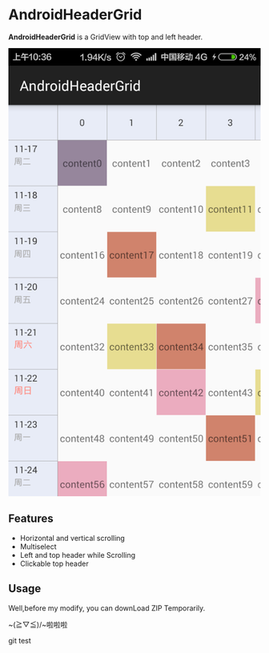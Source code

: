 # AndroidHeaderGrid
**AndroidHeaderGrid** is a GridView with top and left header.

![](images/device-2015-11-17-103626.png)

Features
------------
* Horizontal and vertical scrolling
* Multiselect
* Left and top header while Scrolling
* Clickable top header


Usage
---------

Well,before my modify, you can downLoad ZIP Temporarily.

~(≧▽≦)/~啦啦啦

git test